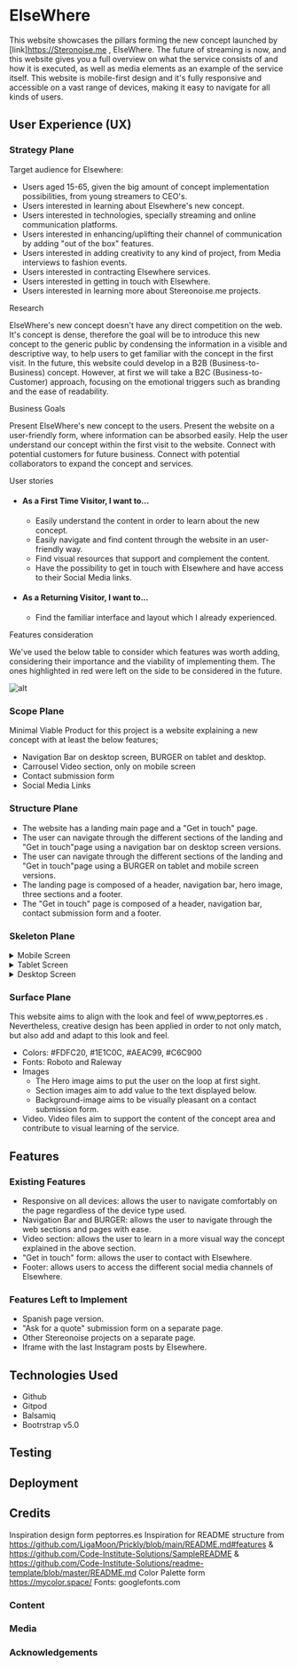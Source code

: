 # ElseWhere

This website showcases the pillars forming the new concept launched by [link]https://Steronoise.me , ElseWhere.
The future of streaming is now, and this website gives you a full overview on what the service consists of and 
how it is executed, as well as media elements as an example of the service itself.
This website is mobile-first design and it's fully responsive and accessible on a vast range of devices, making it easy to navigate for all kinds of users.
 
## User Experience (UX)

### Strategy Plane
Target audience for Elsewhere:

- Users aged 15-65, given the big  amount of concept implementation possibilities, from young streamers to CEO's.
- Users interested in learning about Elsewhere's new concept.
- Users interested in technologies, specially streaming and online communication platforms.
- Users interested in enhancing/uplifting their channel of communication by adding "out of the box" features.
- Users interested in adding creativity to any kind of project, from Media interviews to fashion events.
- Users interested in contracting Elsewhere services.
- Users interested in getting in touch with Elsewhere.
- Users interested in learning more about Stereonoise.me projects.

Research

ElseWhere's new concept doesn't have any direct competition on the web. It's concept is dense,
therefore the goal will be to introduce this new concept to the generic public by condensing the
information in a visible and descriptive way, to help users to get familiar with the concept in the first visit.
In the future, this website could develop in a B2B (Business-to-Business) concept. However, at first we will take a B2C (Business-to-Customer) approach,
focusing on the emotional triggers such as branding and the ease of readability.

Business Goals

Present ElseWhere's new concept to the users.
Present the website on a user-friendly form, where information can be absorbed easily.
Help the user understand our concept within the first visit to the website.
Connect with potential customers for future business.
Connect with potential collaborators to expand the concept and services.

User stories 
- #### As a First Time Visitor, I want to...
    - Easily understand the content in order to learn about the new concept.
    - Easily navigate and find content through the website in an user-friendly way.
    - Find visual resources that support and complement the content.
    - Have the possibility to get in touch with Elsewhere and have access to their Social Media links.

- #### As a Returning Visitor, I want to...
    - Find the familiar interface and layout which I already experienced.

Features consideration

We've used the below table to consider which features was worth adding, considering their
importance and the viability of implementing them. The ones highlighted in red were left on the side 
to be considered in the future.

![alt](readme-images/road-map.png)

### Scope Plane

Minimal Viable Product for this project is a website explaining a new concept with at least the below features;

- Navigation Bar on desktop screen, BURGER on tablet and desktop.
- Carrousel Video section, only on mobile screen
- Contact submission form
- Social Media Links

### Structure Plane
- The website has a landing main page and a "Get in touch" page.
- The user can navigate through the different sections of the landing and "Get in touch"page
using a navigation bar on desktop screen versions.
- The user can navigate through the different sections of the landing and "Get in touch"page
using a BURGER on tablet and mobile screen versions.
- The landing page is composed of a header, navigation bar, hero image, three sections and a footer.
- The "Get in touch" page is composed of a header, navigation bar, contact submission form and a footer.

### Skeleton Plane
<details>
        <summary>Mobile Screen</summary>
        <img src="/wireframe-mobile.png"/>
</details>
<details>
        <summary>Tablet Screen</summary>
        <img src="/wireframe-tablet.png"/>
</details>
<details>
        <summary>Desktop Screen</summary>
        <img src="/wireframe-desktop.png"/>
</details>

### Surface Plane
This website aims to align with the look and feel of www,peptorres.es .
Nevertheless, creative design has been applied in order to not only match, but also add and adapt to this look and feel.
 
- Colors: #FDFC20, #1E1C0C, #AEAC99, #C6C900
- Fonts: Roboto and Raleway
- Images
    - The Hero image aims to put the user on the loop at first sight.
    - Section images aim to add value to the text displayed below.
    - Background-image aims to be visually pleasant on a contact submission form.
- Video. Video files aim to support the content of the concept area and contribute to
visual learning of the service.

## Features

### Existing Features
- Responsive on all devices: allows the user to navigate comfortably on the page regardless of the device type used.
- Navigation Bar and BURGER: allows the user to navigate through the web sections and pages with ease.
- Video section: allows the user to learn in a more visual way the concept explained in the above section.
- "Get in touch" form: allows the user to contact with Elsewhere.
- Footer: allows users to access the different social media channels of Elsewhere.

### Features Left to Implement
- Spanish page version.
- "Ask for a quote" submission form on a separate page.
- Other Stereonoise projects on a separate page.
- Iframe with the last Instagram posts by Elsewhere. 

## Technologies Used
- Github
- Gitpod
- Balsamiq
- Bootrstrap v5.0
## Testing

## Deployment

## Credits
Inspiration design form peptorres.es
Inspiration for README structure from  https://github.com/LigaMoon/Prickly/blob/main/README.md#features & https://github.com/Code-Institute-Solutions/SampleREADME & https://github.com/Code-Institute-Solutions/readme-template/blob/master/README.md
Color Palette form https://mycolor.space/
Fonts: googlefonts.com

### Content

### Media

### Acknowledgements


